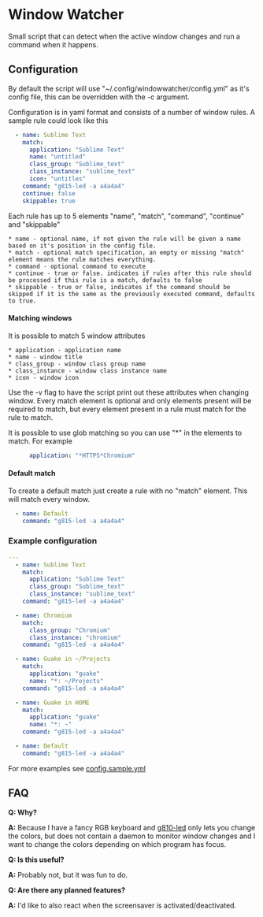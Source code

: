 Window Watcher
================================================================

Small script that can detect when the active window changes and run a command when it happens.


## Configuration

By default the script will use "\~/.config/windowwatcher/config.yml" as it's config file, this can be overridden with the -c argument.

Configuration is in yaml format and consists of a number of window rules. A sample rule could look like this

```yaml
  - name: Sublime Text
    match:
      application: "Sublime Text"
      name: "untitled"
      class_group: "Sublime_text"
      class_instance: "sublime_text"
      icon: "untitles"
    command: "g815-led -a a4a4a4"
    continue: false
    skippable: true
```

Each rule has up to 5 elements "name", "match", "command", "continue" and "skippable"

	* name - optional name, if not given the rule will be given a name based on it's position in the config file.
	* match - optional match specification, an empty or missing "match" element means the rule matches everything.
	* command - optional command to execute
	* continue - true or false. indicates if rules after this rule should be processed if this rule is a match, defaults to false
	* skippable - true or false, indicates if the command should be skipped if it is the same as the previously executed command, defaults to true.


#### Matching windows

It is possible to match 5 window attributes

	* application - application name
	* name - window title
	* class_group - window class group name
	* class_instance - window class instance name
	* icon - window icon

Use the -v flag to have the script print out these attributes when changing window.
Every match element is optional and only elements present will be required to match, but every element present in a rule must match for the rule to match.

It is possible to use glob matching so you can use "\*" in the elements to match. For example

```yaml
      application: "*HTTPS*Chromium"
```


#### Default match

To create a default match just create a rule with no "match" element. This will match every window.

```yaml
  - name: Default
    command: "g815-led -a a4a4a4"
```


### Example configuration

```yaml
---
  - name: Sublime Text
    match:
      application: "Sublime Text"
      class_group: "Sublime_text"
      class_instance: "sublime_text"
    command: "g815-led -a a4a4a4"

  - name: Chromium
    match:
      class_group: "Chromium"
      class_instance: "chromium"
    command: "g815-led -a a4a4a4"

  - name: Guake in ~/Projects
    match:
      application: "guake"
      name: "*: ~/Projects"
    command: "g815-led -a a4a4a4"

  - name: Guake in HOME
    match:
      application: "guake"
      name: "*: ~"
    command: "g815-led -a a4a4a4"

  - name: Default
    command: "g815-led -a a4a4a4"
```

For more examples see [config.sample.yml](https://github.com/BlueWizardHat/WindowWatcher/blob/master/config.sample.yml)


## FAQ

**Q: Why?**

**A:** Because I have a fancy RGB keyboard and [g810-led](https://github.com/MatMoul/g810-led) only lets you change the colors, but does not contain a daemon to monitor window changes and I want to change the colors depending on which program has focus.

**Q: Is this useful?**

**A:** Probably not, but it was fun to do.

**Q: Are there any planned features?**

**A:** I'd like to also react when the screensaver is activated/deactivated.
